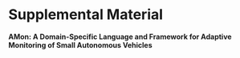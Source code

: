 # Supplemental Material

__AMon: A Domain-Specific Language and Framework
for Adaptive Monitoring of Small Autonomous Vehicles__



